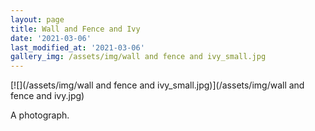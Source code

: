 ```yaml
---
layout: page
title: Wall and Fence and Ivy
date: '2021-03-06'
last_modified_at: '2021-03-06'
gallery_img: /assets/img/wall and fence and ivy_small.jpg
---
```


[![](/assets/img/wall and fence and ivy_small.jpg)](/assets/img/wall and fence and ivy.jpg)

A photograph.
